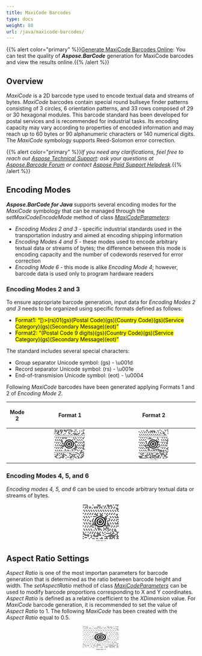 ```yaml
---
title: MaxiCode Barcodes
type: docs
weight: 80
url: /java/maxicode-barcodes/
---
```

{{% alert color="primary" %}}[Generate MaxiCode Barcodes Online](https://products.aspose.app/barcode/generate/maxicode): You can test the quality of ***Aspose.BarCode*** generation for MaxiCode barcodes and view the results online.{{% /alert %}}

## **Overview**
*MaxiCode* is a 2D barcode type used to encode textual data and streams of bytes. *MaxiCode* barcodes contain special round bullseye finder patterns consisting of 3 circles, 6 orientation patterns, and 33 rows composed of 29 or 30 hexagonal modules. This barcode standard has been developed for postal services and is recommended for industrial tasks. Its encoding capacity may vary according to properties of encoded information and may reach up to 60 bytes or 90 alphanumeric characters or 140 numerical digits. The *MaxiCode* symbology supports Reed-Solomon error correction.
  
{{% alert color="primary" %}}*If you need any clarifications, feel free to reach out [Aspose Technical Support](/barcode/java/technical-support/): ask your questions at [Aspose.Barcode Forum](https://forum.aspose.com/c/barcode/13) or contact [Aspose Paid Support Helpdesk](https://helpdesk.aspose.com/).*{{% /alert %}}

## **Encoding Modes**
***Aspose.BarCode for Java*** supports several encoding modes for the *MaxiCode* symbology that can be managed through the *setMaxiCodeEncodeMode* method of class [*MaxiCodeParameters*](https://apireference.aspose.com/barcode/java/com.aspose.barcode.generation/MaxiCodeParameters): 
- *Encoding Modes 2 and 3* - specific industrial standards used in the transportation industry and aimed at encoding shipping information
- *Encoding Modes 4 and 5* - these modes used to encode arbitrary textual data or streams of bytes; the difference between this mode is encoding capacity and the number of codewords reserved for error correction
- *Encoding Mode 6* - this mode is alike *Encoding Mode 4*; however, barcode data is used only to program hardware readers

### **Encoding Modes 2 and 3**
To ensure appropriate barcode generation, input data for *Encoding Modes 2 and 3* needs to be organized using specific formats defined as follows:  
- <mark>Format1: “[)>(rs)01(gs)(Postal Code)(gs)(Country Code)(gs)(Service Category)(gs)(Secondary Message)(eot)”</mark>
- <mark>Format2: “(Postal Code 9 digits)(gs)(Country Code)(gs)(Service Category)(gs)(Secondary Message)(eot)”</mark>
  
The standard includes several special characters:
- Group separator Unicode symbol: (gs) - \u001d
- Record separator Unicode symbol: (rs) - \u001e
- End-of-transmision Unicode symbol: (eot) - \u0004
  
Following *MaxiCode* barcodes have been generated applying Formats 1 and 2 of *Encoding Mode 2*.
   
|<p align="center">**Mode 2**</p>|<p align="center">**Format 1**</p>|<p align="center">**Format 2**</p>|
| :-: | :-: | :-: |
| |<img src="maxicodeencodemode2first.png" width="40%" height="40%">|<img src="maxicodeencodemode2second.png" width="40%" height="40%">|
  
<!--The following code sample shows how to switch between different encoding modes.

{{< highlight csharp>}}
BarcodeGenerator gen = new BarcodeGenerator(EncodeTypes.MaxiCode, "");
gen.Parameters.Barcode.XDimension.Pixels = 15;
gen.Parameters.Barcode.CodeTextParameters.TwoDDisplayText = "MaxiCode Mode 2";

string gs = "\u001d";
string rs = "\u001e";
string eot = "\u0004";
//set MaxiCode encode mode to 2 and valid codetext
gen.Parameters.Barcode.MaxiCode.MaxiCodeEncodeMode = 2;
//[)>(rs)01(gs)(Postal Code)(gs)(Country Code)(gs)(Service Category)(gs)(Secondary Message)(eot)
gen.CodeText = $"[)>{rs}01{gs}B1050{gs}056{gs}001{gs}ADDITIONAL DATA{eot}";
gen.Save($"{path}MaxiCodeEncodeMode2First.png", BarCodeImageFormat.Png);

//set MaxiCode encode mode to 2 and valid codetext
gen.Parameters.Barcode.MaxiCode.MaxiCodeEncodeMode = 2;
//(Postal Code 9 digits)(gs)(Country Code)(gs)(Service Category)(gs)(Secondary Message)(eot)
gen.CodeText = $"123456789{gs}056{gs}001{gs}ADDITIONAL DATA{eot}";
gen.Save($"{path}MaxiCodeEncodeMode2Second.png", BarCodeImageFormat.Png);
{{< /highlight >}}-->  
  
### **Encoding Modes 4, 5, and 6**
*Encoding modes 4, 5, and 6* can be used to encode arbitrary textual data or streams of bytes. 
<!--The following code snippet explains how to encode byte streams using *Encoding Mode 4*.

{{< highlight csharp>}}
BarcodeGenerator gen = new BarcodeGenerator(EncodeTypes.MaxiCode, "Åspóse.Barcóde©");
gen.Parameters.Barcode.XDimension.Pixels = 15;
//set MaxiCode encode mode to 4
gen.Parameters.Barcode.MaxiCode.MaxiCodeEncodeMode = 4;
gen.Save($"{path}MaxiCodeEncodeMode4.png", BarCodeImageFormat.Png);
{{< /highlight >}}-->
  
<p align="center"><img src="maxicodeencodemode4.png" width="20%" height="20%"></p>

## **Aspect Ratio Settings**
*Aspect Ratio* is one of the most importan parameters for barcode generation that is determined as the ratio between barcode height and width. The *setAspectRatio* method of class [*MaxiCodeParameters*](https://apireference.aspose.com/barcode/java/com.aspose.barcode.generation/MaxiCodeParameters) can be used to modify barcode proportions corresponding to X and Y coordinates. *Aspect Ratio* is defined as a relative coefficient to the *XDimension* value. For *MaxiCode* barcode generation, it is recommended to set the value of *Aspect Ratio* to 1. The following *MaxiCode* has been created with the *Aspect Ratio* equal to 0.5.
  
<p align="center"><img src="maxicodeaspectratio0.5.png" width="20%" height="20%"></p>
  
<!--The following code sample shows how to customize *Aspect Ratio* for *MaxiCode* barcodes.
  
{{< highlight csharp>}}
BarcodeGenerator gen = new BarcodeGenerator(EncodeTypes.MaxiCode, "Åspóse.Barcóde©");
gen.Parameters.Barcode.XDimension.Pixels = 15;
//set aspect ratio 0.5
gen.Parameters.Barcode.MaxiCode.AspectRatio = 0.5f;
gen.Save($"{path}MaxiCodeAspectRatio0.5.png", BarCodeImageFormat.Png);
{{< /highlight >}}-->